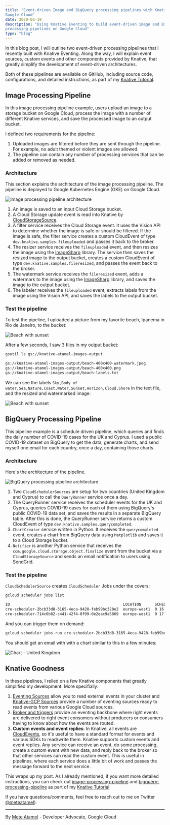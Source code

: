 ```yaml
---
title: "Event-driven Image and BigQuery processing pipelines with Knative on
Google Cloud"
date: 2020-06-19
description: "Using Knative Eventing to build event-driven image and BigQuery
processing pipelines on Google Cloud"
type: "blog"
---
```


In this blog post, I will outline two event-driven processing pipelines that I
recently built with Knative Eventing. Along the way, I will explain event sources,
custom events and other components provided by Knative, that greatly simplify the
development of event-driven architectures.

Both of these pipelines are available on GitHub, including source code, configurations, and detailed
instructions, as part of my [Knative Tutorial](https://github.com/meteatamel/knative-tutorial).

## Image Processing Pipeline

In this image processing pipeline example, users upload an image to a storage
bucket on Google Cloud, process the image with a number of different Knative
services, and save the processed image to an output bucket.

I defined two requirements for the pipeline:

1. Uploaded images are filtered before they are sent
   through the pipeline. For example, no adult themed or violent images are allowed.
2. The pipeline can contain any number of processing services that can be added or
   removed as needed.

### Architecture

This section explains the architecture of the image processing pipeline. The pipeline is deployed to
Google Kubernetes Engine (GKE) on Google Cloud.

![Image processing pipeline architecture](https://atamel.dev/img/2020/image-processing-pipeline.png)

1. An image is saved to an input Cloud Storage bucket.
2. A Cloud Storage update event is read into Knative by
   [CloudStorageSource](https://github.com/google/knative-gcp/blob/master/docs/examples/cloudstoragesource/README.md).
3. A filter service receives the Cloud Storage event. It uses the Vision API to
   determine whether the image is safe or should be filtered. If the image is safe, the filter service creates a custom CloudEvent of
   type `dev.knative.samples.fileuploaded` and passes it back to the broker.
4. The resizer service receives the `fileuploaded` event, and then resizes the image using the
   [ImageSharp](https://github.com/SixLabors/ImageSharp) library. The service then saves the
   resized image to the output bucket, creates a custom CloudEvent of type
   `dev.knative.samples.fileresized`, and passes the event back to the broker.
5. The watermark service receives the `fileresized` event, adds a watermark to the
   image using the [ImageSharp](https://github.com/SixLabors/ImageSharp) library, and
   saves the image to the output bucket.
6. The labeler receives the `fileuploaded` event, extracts labels from the image using the
   Vision API, and saves the labels to the output bucket.

### Test the pipeline

To test the pipeline, I uploaded a picture from my favorite beach,
Ipanema in Rio de Janeiro, to the bucket:

![Beach with sunset](https://atamel.dev/img/2020/beach.jpg)

After a few seconds, I saw 3 files in my output bucket:

```sh
gsutil ls gs://knative-atamel-images-output

gs://knative-atamel-images-output/beach-400x400-watermark.jpeg
gs://knative-atamel-images-output/beach-400x400.png
gs://knative-atamel-images-output/beach-labels.txt
```

We can see the labels `Sky,Body of
water,Sea,Nature,Coast,Water,Sunset,Horizon,Cloud,Shore` in the text file, and
the resized and watermarked image:

![Beach with sunset](https://atamel.dev/img/2020/beach-400x400-watermark.jpeg)

## BigQuery Processing Pipeline

This pipeline example is a schedule driven pipeline, which queries
and finds the daily number of COVID-19 cases for the UK and Cyprus. I used a public COVID-19
dataset on BigQuery to get the data, generate charts, and send myself one
email for each country, once a day, containing those charts.

### Architecture

Here's the architecture of the pipeline.

![BigQuery processing pipeline architecture](https://atamel.dev/img/2020/bigquery-processing-pipeline.png)

1. Two `CloudSchedulerSources` are setup for two countries (United Kingdom and
   Cyprus) to call the `QueryRunner` service once a day.
2. The QueryRunner service receives the scheduler events for the UK and Cyprus,
   queries COVID-19 cases for each of them using BigQuery's public
   COVID-19 data set, and saves the results in a separate BigQuery table. After this is
   done, the QueryRunner service returns a custom CloudEvent of type
   `dev.knative.samples.querycompleted`.
3. `ChartCreator` service written in Python. It receives the `querycompleted`
   event, creates a chart from BigQuery data using `Matplotlib` and saves it to
   a Cloud Storage bucket.
4. `Notifier` is another Python service that receives the
   `com.google.cloud.storage.object.finalize` event from the bucket via a
   `CloudStorageSource` and sends an email notification to users using SendGrid.

### Test the pipeline

`CloudSchedulerSource` creates `CloudScheduler` Jobs under the covers:

```bash
gcloud scheduler jobs list

ID                                                  LOCATION      SCHEDULE (TZ)          TARGET_TYPE  STATE
cre-scheduler-2bcb33d8-3165-4eca-9428-feb99bc320e2  europe-west1  0 16 * * * (UTC)       Pub/Sub      ENABLED
cre-scheduler-714c0b82-c441-42f4-8f99-0e2eac9a5869  europe-west1  0 17 * * * (UTC)       Pub/Sub      ENABLED
```

And you can trigger them on demand:

```bash
gcloud scheduler jobs run cre-scheduler-2bcb33d8-3165-4eca-9428-feb99bc320e2
```

You should get an email with with a chart similar to this in a few minutes:

![Chart - United Kingdom](https://atamel.dev/img/2020/chart-unitedkingdom.png)

## Knative Goodness

In these pipelines, I relied on a few Knative components that greatly simplified
my development. More specifially:

1. [Eventing Sources](https://knative.dev/docs/eventing/sources/) allow you to
   read external events in your cluster and [Knative-GCP
   Sources](https://github.com/google/knative-gcp#knative-gcp-sources) provide a
   number of eventing sources ready to read events from various Google Cloud
   sources.
2. [Broker and triggers](https://knative.dev/docs/eventing/broker/) provide an
   eventing backbone where right events are delivered to right event consumers
   without producers or consumers having to know about how the events are routed.
3. **Custom events and event replies**: In Knative, all events are
   [CloudEvents](https://cloudevents.io/), so it's useful to have a standard format
   for events and various SDKs to read/write them. Knative supports
   custom events and event replies. Any service can receive an event, do some
   processing, create a custom event with new data, and reply back to the broker
   so that other services can read the custom event. This is useful in pipelines,
   where each service does a little bit of work and passes the message forward to the next service.

This wraps up my post. As I already mentioned, if you want more detailed instructions,
you can check out
[image-processing-pipeline](https://github.com/meteatamel/knative-tutorial/blob/master/docs/image-processing-pipeline.md)
and
[bigquery-processing-pipeline](https://github.com/meteatamel/knative-tutorial/blob/master/docs/bigquery-processing-pipeline.md)
as part of my [Knative Tutorial](https://github.com/meteatamel/knative-tutorial)

If you have questions/comments, feel free to reach out to me on Twitter [@meteatamel](https://twitter.com/meteatamel)).

---

By [Mete Atamel](https://twitter.com/meteatamel) - Developer Advocate, Google Cloud
